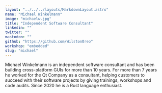 ```yaml
---
layout: "../../../layouts/MarkdownLayout.astro"
name: "Michael Winkelmann"
image: "michaelw.jpg"
title: "Independent Software Consultant"
linkedin: ""
twitter: ""
mastodon: ""
github: "https://github.com/WilstonOreo"
workshop: "embedded"
slug: "michael"
---
```


Michael Winkelmann is an independent software consultant and has been building cross-platform GUIs for more than 10 years. For more than 7 years he worked for the Qt Company as a consultant, helping customers to succeed with their software projects by giving trainings, workshops and code audits. Since 2020 he is a Rust language enthusiast.